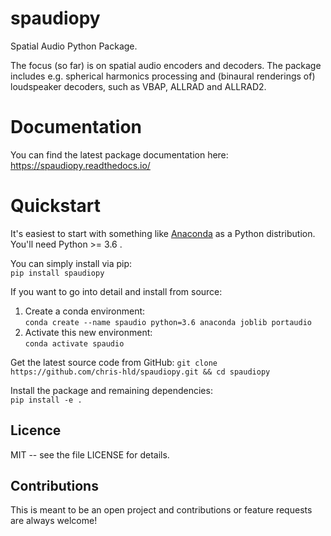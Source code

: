 # spaudiopy
Spatial Audio Python Package.

The focus (so far) is on spatial audio encoders and decoders.
The package includes e.g. spherical harmonics processing and (binaural renderings of) loudspeaker decoders, such as VBAP, ALLRAD and ALLRAD2.

# Documentation
You can find the latest package documentation here:  
https://spaudiopy.readthedocs.io/

# Quickstart
It's easiest to start with something like [Anaconda](https://www.anaconda.com/distribution/) as a Python distribution.
You'll need Python >= 3.6 .

You can simply install via pip:  
  `pip install spaudiopy`
  
   
If you want to go into detail and install from source:

1. Create a conda environment:  
  `conda create --name spaudio python=3.6 anaconda joblib portaudio`
2. Activate this new environment:  
  `conda activate spaudio`
  
Get the latest source code from GitHub:
  `git clone https://github.com/chris-hld/spaudiopy.git && cd spaudiopy`

Install the package and remaining dependencies:  
  `pip install -e . ` 


Licence
-------
MIT -- see the file LICENSE for details.

Contributions
-------------
This is meant to be an open project and contributions or feature requests are always welcome!
